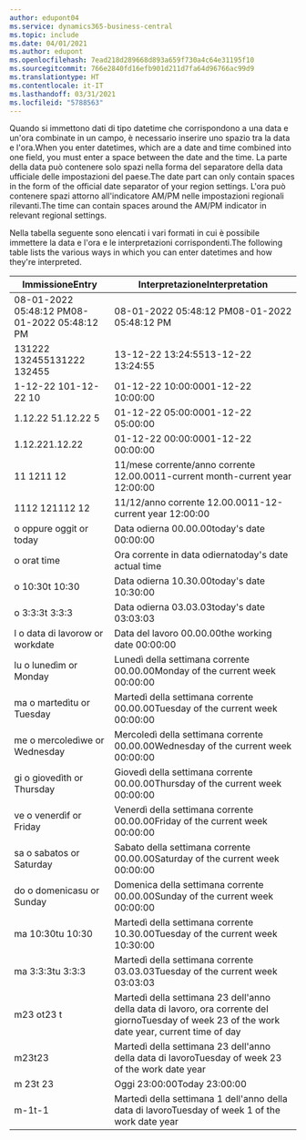 ```yaml
---
author: edupont04
ms.service: dynamics365-business-central
ms.topic: include
ms.date: 04/01/2021
ms.author: edupont
ms.openlocfilehash: 7ead218d289668d893a659f730a4c64e31195f10
ms.sourcegitcommit: 766e2840fd16efb901d211d7fa64d96766ac99d9
ms.translationtype: HT
ms.contentlocale: it-IT
ms.lasthandoff: 03/31/2021
ms.locfileid: "5788563"
---
```

<span data-ttu-id="d1cba-101">Quando si immettono dati di tipo datetime che corrispondono a una data e un'ora combinate in un campo, è necessario inserire uno spazio tra la data e l'ora.</span><span class="sxs-lookup"><span data-stu-id="d1cba-101">When you enter datetimes, which are a date and time combined into one field, you must enter a space between the date and the time.</span></span> <span data-ttu-id="d1cba-102">La parte della data può contenere solo spazi nella forma del separatore della data ufficiale delle impostazioni del paese.</span><span class="sxs-lookup"><span data-stu-id="d1cba-102">The date part can only contain spaces in the form of the official date separator of your region settings.</span></span> <span data-ttu-id="d1cba-103">L'ora può contenere spazi attorno all'indicatore AM/PM nelle impostazioni regionali rilevanti.</span><span class="sxs-lookup"><span data-stu-id="d1cba-103">The time can contain spaces around the AM/PM indicator in relevant regional settings.</span></span>

<!--It is also possible to enter only a date in a datetime field, but it is not possible to enter only a time.-->

<span data-ttu-id="d1cba-104">Nella tabella seguente sono elencati i vari formati in cui è possibile immettere la data e l'ora e le interpretazioni corrispondenti.</span><span class="sxs-lookup"><span data-stu-id="d1cba-104">The following table lists the various ways in which you can enter datetimes and how they're interpreted.</span></span>  

|<span data-ttu-id="d1cba-105">Immissione</span><span class="sxs-lookup"><span data-stu-id="d1cba-105">Entry</span></span>|<span data-ttu-id="d1cba-106">Interpretazione</span><span class="sxs-lookup"><span data-stu-id="d1cba-106">Interpretation</span></span>|
|---------------|------------------------|
|<span data-ttu-id="d1cba-107">08-01-2022 05:48:12 PM</span><span class="sxs-lookup"><span data-stu-id="d1cba-107">08-01-2022 05:48:12 PM</span></span>|<span data-ttu-id="d1cba-108">08\-01\-2022 05:48:12 PM</span><span class="sxs-lookup"><span data-stu-id="d1cba-108">08\-01\-2022 05:48:12 PM</span></span>|
|<span data-ttu-id="d1cba-109">131222 132455</span><span class="sxs-lookup"><span data-stu-id="d1cba-109">131222 132455</span></span>|<span data-ttu-id="d1cba-110">13-12-22 13:24:55</span><span class="sxs-lookup"><span data-stu-id="d1cba-110">13-12-22 13:24:55</span></span>|
|<span data-ttu-id="d1cba-111">1-12-22 10</span><span class="sxs-lookup"><span data-stu-id="d1cba-111">1-12-22 10</span></span>|<span data-ttu-id="d1cba-112">01-12-22 10:00:00</span><span class="sxs-lookup"><span data-stu-id="d1cba-112">01-12-22 10:00:00</span></span>|
|<span data-ttu-id="d1cba-113">1.12.22 5</span><span class="sxs-lookup"><span data-stu-id="d1cba-113">1.12.22 5</span></span>|<span data-ttu-id="d1cba-114">01-12-22 05:00:00</span><span class="sxs-lookup"><span data-stu-id="d1cba-114">01-12-22 05:00:00</span></span>|
|<span data-ttu-id="d1cba-115">1.12.22</span><span class="sxs-lookup"><span data-stu-id="d1cba-115">1.12.22</span></span>|<span data-ttu-id="d1cba-116">01-12-22 00:00:00</span><span class="sxs-lookup"><span data-stu-id="d1cba-116">01-12-22 00:00:00</span></span>|
|<span data-ttu-id="d1cba-117">11 12</span><span class="sxs-lookup"><span data-stu-id="d1cba-117">11 12</span></span>|<span data-ttu-id="d1cba-118">11/mese corrente/anno corrente 12.00.00</span><span class="sxs-lookup"><span data-stu-id="d1cba-118">11-current month-current year 12:00:00</span></span>|
|<span data-ttu-id="d1cba-119">1112 12</span><span class="sxs-lookup"><span data-stu-id="d1cba-119">1112 12</span></span>|<span data-ttu-id="d1cba-120">11/12/anno corrente 12.00.00</span><span class="sxs-lookup"><span data-stu-id="d1cba-120">11-12-current year 12:00:00</span></span>|
|<span data-ttu-id="d1cba-121">o oppure oggi</span><span class="sxs-lookup"><span data-stu-id="d1cba-121">t or today</span></span>|<span data-ttu-id="d1cba-122">Data odierna 00.00.00</span><span class="sxs-lookup"><span data-stu-id="d1cba-122">today's date 00:00:00</span></span>|
|<span data-ttu-id="d1cba-123">o ora</span><span class="sxs-lookup"><span data-stu-id="d1cba-123">t time</span></span>|<span data-ttu-id="d1cba-124">Ora corrente in data odierna</span><span class="sxs-lookup"><span data-stu-id="d1cba-124">today's date actual time</span></span>|
|<span data-ttu-id="d1cba-125">o 10:30</span><span class="sxs-lookup"><span data-stu-id="d1cba-125">t 10:30</span></span>|<span data-ttu-id="d1cba-126">Data odierna 10.30.00</span><span class="sxs-lookup"><span data-stu-id="d1cba-126">today's date 10:30:00</span></span>|
|<span data-ttu-id="d1cba-127">o 3:3:3</span><span class="sxs-lookup"><span data-stu-id="d1cba-127">t 3:3:3</span></span>|<span data-ttu-id="d1cba-128">Data odierna 03.03.03</span><span class="sxs-lookup"><span data-stu-id="d1cba-128">today's date 03:03:03</span></span>|
|<span data-ttu-id="d1cba-129">l o data di lavoro</span><span class="sxs-lookup"><span data-stu-id="d1cba-129">w or workdate</span></span>|<span data-ttu-id="d1cba-130">Data del lavoro 00.00.00</span><span class="sxs-lookup"><span data-stu-id="d1cba-130">the working date 00:00:00</span></span>|
|<span data-ttu-id="d1cba-131">lu o lunedì</span><span class="sxs-lookup"><span data-stu-id="d1cba-131">m or Monday</span></span>|<span data-ttu-id="d1cba-132">Lunedì della settimana corrente 00.00.00</span><span class="sxs-lookup"><span data-stu-id="d1cba-132">Monday of the current week 00:00:00</span></span>|
|<span data-ttu-id="d1cba-133">ma o martedì</span><span class="sxs-lookup"><span data-stu-id="d1cba-133">tu or Tuesday</span></span>|<span data-ttu-id="d1cba-134">Martedì della settimana corrente 00.00.00</span><span class="sxs-lookup"><span data-stu-id="d1cba-134">Tuesday of the current week 00:00:00</span></span>|
|<span data-ttu-id="d1cba-135">me o mercoledì</span><span class="sxs-lookup"><span data-stu-id="d1cba-135">we or Wednesday</span></span>|<span data-ttu-id="d1cba-136">Mercoledì della settimana corrente 00.00.00</span><span class="sxs-lookup"><span data-stu-id="d1cba-136">Wednesday of the current week 00:00:00</span></span>|
|<span data-ttu-id="d1cba-137">gi o giovedì</span><span class="sxs-lookup"><span data-stu-id="d1cba-137">th or Thursday</span></span>|<span data-ttu-id="d1cba-138">Giovedì della settimana corrente 00.00.00</span><span class="sxs-lookup"><span data-stu-id="d1cba-138">Thursday of the current week 00:00:00</span></span>|
|<span data-ttu-id="d1cba-139">ve o venerdì</span><span class="sxs-lookup"><span data-stu-id="d1cba-139">f or Friday</span></span>|<span data-ttu-id="d1cba-140">Venerdì della settimana corrente 00.00.00</span><span class="sxs-lookup"><span data-stu-id="d1cba-140">Friday of the current week 00:00:00</span></span>|
|<span data-ttu-id="d1cba-141">sa o sabato</span><span class="sxs-lookup"><span data-stu-id="d1cba-141">s or Saturday</span></span>|<span data-ttu-id="d1cba-142">Sabato della settimana corrente 00.00.00</span><span class="sxs-lookup"><span data-stu-id="d1cba-142">Saturday of the current week 00:00:00</span></span>|
|<span data-ttu-id="d1cba-143">do o domenica</span><span class="sxs-lookup"><span data-stu-id="d1cba-143">su or Sunday</span></span>|<span data-ttu-id="d1cba-144">Domenica della settimana corrente 00.00.00</span><span class="sxs-lookup"><span data-stu-id="d1cba-144">Sunday of the current week 00:00:00</span></span>|
|<span data-ttu-id="d1cba-145">ma 10:30</span><span class="sxs-lookup"><span data-stu-id="d1cba-145">tu 10:30</span></span>|<span data-ttu-id="d1cba-146">Martedì della settimana corrente 10.30.00</span><span class="sxs-lookup"><span data-stu-id="d1cba-146">Tuesday of the current week 10:30:00</span></span>|
|<span data-ttu-id="d1cba-147">ma 3:3:3</span><span class="sxs-lookup"><span data-stu-id="d1cba-147">tu 3:3:3</span></span>|<span data-ttu-id="d1cba-148">Martedì della settimana corrente 03.03.03</span><span class="sxs-lookup"><span data-stu-id="d1cba-148">Tuesday of the current week 03:03:03</span></span>|
|<span data-ttu-id="d1cba-149">m23 o</span><span class="sxs-lookup"><span data-stu-id="d1cba-149">t23 t</span></span>|<span data-ttu-id="d1cba-150">Martedì della settimana 23 dell'anno della data di lavoro, ora corrente del giorno</span><span class="sxs-lookup"><span data-stu-id="d1cba-150">Tuesday of week 23 of the work date year, current time of day</span></span>|
|<span data-ttu-id="d1cba-151">m23</span><span class="sxs-lookup"><span data-stu-id="d1cba-151">t23</span></span>|<span data-ttu-id="d1cba-152">Martedì della settimana 23 dell'anno della data di lavoro</span><span class="sxs-lookup"><span data-stu-id="d1cba-152">Tuesday of week 23 of the work date year</span></span>|
|<span data-ttu-id="d1cba-153">m 23</span><span class="sxs-lookup"><span data-stu-id="d1cba-153">t 23</span></span>|<span data-ttu-id="d1cba-154">Oggi 23:00:00</span><span class="sxs-lookup"><span data-stu-id="d1cba-154">Today 23:00:00</span></span>|
|<span data-ttu-id="d1cba-155">m-1</span><span class="sxs-lookup"><span data-stu-id="d1cba-155">t-1</span></span>|<span data-ttu-id="d1cba-156">Martedì della settimana 1 dell'anno della data di lavoro</span><span class="sxs-lookup"><span data-stu-id="d1cba-156">Tuesday of week 1 of the work date year</span></span>|


